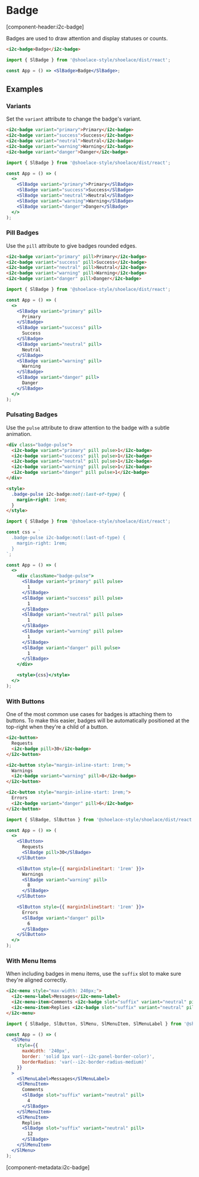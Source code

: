 # Badge

[component-header:i2c-badge]

Badges are used to draw attention and display statuses or counts.

```html preview
<i2c-badge>Badge</i2c-badge>
```

```jsx react
import { SlBadge } from '@shoelace-style/shoelace/dist/react';

const App = () => <SlBadge>Badge</SlBadge>;
```

## Examples

### Variants

Set the `variant` attribute to change the badge's variant.

```html preview
<i2c-badge variant="primary">Primary</i2c-badge>
<i2c-badge variant="success">Success</i2c-badge>
<i2c-badge variant="neutral">Neutral</i2c-badge>
<i2c-badge variant="warning">Warning</i2c-badge>
<i2c-badge variant="danger">Danger</i2c-badge>
```

```jsx react
import { SlBadge } from '@shoelace-style/shoelace/dist/react';

const App = () => (
  <>
    <SlBadge variant="primary">Primary</SlBadge>
    <SlBadge variant="success">Success</SlBadge>
    <SlBadge variant="neutral">Neutral</SlBadge>
    <SlBadge variant="warning">Warning</SlBadge>
    <SlBadge variant="danger">Danger</SlBadge>
  </>
);
```

### Pill Badges

Use the `pill` attribute to give badges rounded edges.

```html preview
<i2c-badge variant="primary" pill>Primary</i2c-badge>
<i2c-badge variant="success" pill>Success</i2c-badge>
<i2c-badge variant="neutral" pill>Neutral</i2c-badge>
<i2c-badge variant="warning" pill>Warning</i2c-badge>
<i2c-badge variant="danger" pill>Danger</i2c-badge>
```

```jsx react
import { SlBadge } from '@shoelace-style/shoelace/dist/react';

const App = () => (
  <>
    <SlBadge variant="primary" pill>
      Primary
    </SlBadge>
    <SlBadge variant="success" pill>
      Success
    </SlBadge>
    <SlBadge variant="neutral" pill>
      Neutral
    </SlBadge>
    <SlBadge variant="warning" pill>
      Warning
    </SlBadge>
    <SlBadge variant="danger" pill>
      Danger
    </SlBadge>
  </>
);
```

### Pulsating Badges

Use the `pulse` attribute to draw attention to the badge with a subtle animation.

```html preview
<div class="badge-pulse">
  <i2c-badge variant="primary" pill pulse>1</i2c-badge>
  <i2c-badge variant="success" pill pulse>1</i2c-badge>
  <i2c-badge variant="neutral" pill pulse>1</i2c-badge>
  <i2c-badge variant="warning" pill pulse>1</i2c-badge>
  <i2c-badge variant="danger" pill pulse>1</i2c-badge>
</div>

<style>
  .badge-pulse i2c-badge:not(:last-of-type) {
    margin-right: 1rem;
  }
</style>
```

```jsx react
import { SlBadge } from '@shoelace-style/shoelace/dist/react';

const css = `
  .badge-pulse i2c-badge:not(:last-of-type) {
    margin-right: 1rem;
  }
`;

const App = () => (
  <>
    <div className="badge-pulse">
      <SlBadge variant="primary" pill pulse>
        1
      </SlBadge>
      <SlBadge variant="success" pill pulse>
        1
      </SlBadge>
      <SlBadge variant="neutral" pill pulse>
        1
      </SlBadge>
      <SlBadge variant="warning" pill pulse>
        1
      </SlBadge>
      <SlBadge variant="danger" pill pulse>
        1
      </SlBadge>
    </div>

    <style>{css}</style>
  </>
);
```

### With Buttons

One of the most common use cases for badges is attaching them to buttons. To make this easier, badges will be automatically positioned at the top-right when they're a child of a button.

```html preview
<i2c-button>
  Requests
  <i2c-badge pill>30</i2c-badge>
</i2c-button>

<i2c-button style="margin-inline-start: 1rem;">
  Warnings
  <i2c-badge variant="warning" pill>8</i2c-badge>
</i2c-button>

<i2c-button style="margin-inline-start: 1rem;">
  Errors
  <i2c-badge variant="danger" pill>6</i2c-badge>
</i2c-button>
```

```jsx react
import { SlBadge, SlButton } from '@shoelace-style/shoelace/dist/react';

const App = () => (
  <>
    <SlButton>
      Requests
      <SlBadge pill>30</SlBadge>
    </SlButton>

    <SlButton style={{ marginInlineStart: '1rem' }}>
      Warnings
      <SlBadge variant="warning" pill>
        8
      </SlBadge>
    </SlButton>

    <SlButton style={{ marginInlineStart: '1rem' }}>
      Errors
      <SlBadge variant="danger" pill>
        6
      </SlBadge>
    </SlButton>
  </>
);
```

### With Menu Items

When including badges in menu items, use the `suffix` slot to make sure they're aligned correctly.

```html preview
<i2c-menu style="max-width: 240px;">
  <i2c-menu-label>Messages</i2c-menu-label>
  <i2c-menu-item>Comments <i2c-badge slot="suffix" variant="neutral" pill>4</i2c-badge></i2c-menu-item>
  <i2c-menu-item>Replies <i2c-badge slot="suffix" variant="neutral" pill>12</i2c-badge></i2c-menu-item>
</i2c-menu>
```

```jsx react
import { SlBadge, SlButton, SlMenu, SlMenuItem, SlMenuLabel } from '@shoelace-style/shoelace/dist/react';

const App = () => (
  <SlMenu
    style={{
      maxWidth: '240px',
      border: 'solid 1px var(--i2c-panel-border-color)',
      borderRadius: 'var(--i2c-border-radius-medium)'
    }}
  >
    <SlMenuLabel>Messages</SlMenuLabel>
    <SlMenuItem>
      Comments
      <SlBadge slot="suffix" variant="neutral" pill>
        4
      </SlBadge>
    </SlMenuItem>
    <SlMenuItem>
      Replies
      <SlBadge slot="suffix" variant="neutral" pill>
        12
      </SlBadge>
    </SlMenuItem>
  </SlMenu>
);
```

[component-metadata:i2c-badge]
